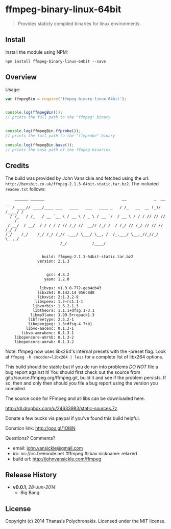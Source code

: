 # ffmpeg-binary-linux-64bit

> Provides staticly compiled binaries for linux environments.

## Install

Install the module using NPM:

```
npm install ffmpeg-binary-linux-64bit --save
```

## Overview

Usage:

```js
var ffmpegBin = require('ffmpeg-binary-linux-64bit');


console.log(ffmpegBin());
// prints the full path to the "ffmpeg" binary


console.log(ffmpegBin.ffprobe());
// prints the full path to the "ffmprobe" binary

console.log(ffmpegBin.base());
// prints the base path of the ffmpeg binaries

```

## Credits

The build was provided by John Vansickle and fetched using the url: `http://bensbit.co.uk/ffmpeg-2.1.3-64bit-static.tar.bz2`. The included `readme.txt` follows:

```
    ______ ______                                  __            _  __     __
   / ____// ____/____ ___   ____   ___   ____ _   / /_   __  __ (_)/ /____/ /
  / /_   / /_   / __ `__ \ / __ \ / _ \ / __ `/  / __ \ / / / // // // __  / 
 / __/  / __/  / / / / / // /_/ //  __// /_/ /  / /_/ // /_/ // // // /_/ /  
/_/    /_/    /_/ /_/ /_// .___/ \___/ \__, /  /_.___/ \__,_//_//_/ \__,_/   
                        /_/           /____/                                 


                build: ffmpeg-2.1.3-64bit-static.tar.bz2
              version: 2.1.3

 
                  gcc: 4.8.2
                 yasm: 1.2.0

               libvpx: v1.3.0-772-geb4cb43
              libx264: 0.142.14 956c8d8
              libxvid: 2:1.3.2-9
             libspeex: 1.2~rc1.1-1
            libvorbis: 1.3.2-1.3
            libtheora: 1.1.1+dfsg.1-3.1
           libmp3lame: 3.99.5+repack1-3 
          libfreetype: 2.5.2-1
          libopenjpeg: 1.3+dfsg-4.7+b1
         libvo-aacenc: 0.1.3-1
       libvo-amrwbenc: 0.1.3-1
    libopencore-amrnb: 0.1.3-2
    libopencore-amrwb: 0.1.3-2
```

Note: ffmpeg now uses libx264's internal presets with the -preset flag.
Look at `ffmpeg -h encoder=libx264 | less` for a complete list of libx264 options.

This build should be stable but if you do run into problems *DO NOT* file a bug report against it! You should first check out the source from git://source.ffmpeg.org/ffmpeg.git, build it and see if the problem persists. If so, then and only then should you file a bug report using the version you compiled.

The source code for FFmpeg and all libs can be downloaded here.

http://dl.dropbox.com/u/24633983/static-sources.7z

Donate a few bucks via paypal if you've found this build helpful. 

Donation link: http://goo.gl/1Ol8N

Questions? Comments?
- email: john.vansickle@gmail.com
- irc: irc://irc.freenode.net #ffmpeg #libav nickname: relaxed
- build url:  http://johnvansickle.com/ffmpeg


## Release History

- **v0.0.1**, *28-Jun-2014*
    - Big Bang

## License

Copyright (c) 2014 Thanasis Polychronakis. Licensed under the MIT license.
